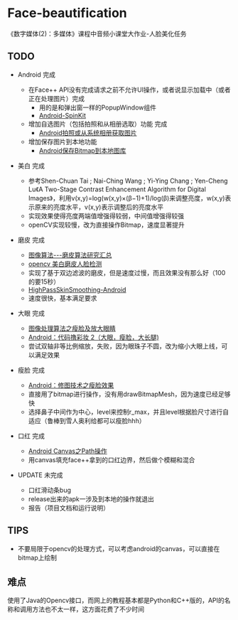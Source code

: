 # Face-beautification
   《数字媒体(2)：多媒体》课程中音频小课堂大作业-人脸美化任务
    
## TODO
   - Android 完成
       - 在Face++ API没有完成请求之前不允许UI操作，或者说显示加载中（或者正在处理图片）完成
           - 用的是和弹出窗一样的PopupWindow组件
           - [Android-SpinKit](https://github.com/ybq/Android-SpinKit)
       - 增加自选图片（包括拍照和从相册选取）功能 完成
           - [Android拍照或从系统相册获取图片](https://www.jianshu.com/p/4c3cff20ebbc)
       - 增加保存图片到本地功能
           - [Android保存Bitmap到本地图库](https://blog.csdn.net/z1246300949/article/details/50681435)
   - 美白 完成
       - 参考Shen-Chuan Tai ; Nai-Ching Wang ; Yi-Ying Chang ; Yen-Cheng Lu《A Two-Stage Contrast Enhancement Algorithm for Digital Images》，利用v(x,y)=log(w(x,y)×(β−1)+1)/log(β)来调整亮度，w(x,y)表示原来的亮度水平，v(x,y)表示调整后的亮度水平
       - 实现效果使得亮度两端值增强得较弱，中间值增强得较强
       - openCV实现较慢，改为直接操作Bitmap，速度显著提升
   
   - 磨皮 完成
       - [图像算法---磨皮算法研究汇总](https://blog.csdn.net/trent1985/article/details/50496969)
       - [opencv 美白磨皮人脸检测](https://blog.csdn.net/zhangqipu000/article/details/53260647)
       - 实现了基于双边滤波的磨皮，但是速度过慢，而且效果没有那么好（100的要15秒）
       - [HighPassSkinSmoothing-Android](https://github.com/msoftware/HighPassSkinSmoothing-Android)
       - 速度很快，基本满足要求
   - 大眼 完成
       - [图像处理算法之瘦脸及放大眼睛](https://blog.csdn.net/grafx/article/details/70232797?locationNum=11&fps=1)
       - [Android：代码撸彩妆 2（大眼，瘦脸，大长腿)](https://juejin.im/post/5d5ff49bf265da03d42fae9c)
       - 尝试双轴非等比例缩放，失败，因为眼珠子不圆，改为缩小大眼上线，可以满足效果
   - 瘦脸 完成
       - [Android：修图技术之瘦脸效果](https://mp.weixin.qq.com/s?__biz=MzIwMzYwMTk1NA%3D%3D&mid=2247489371&idx=1&sn=0174082ea4a53de46f7880add8141aed)
       - 直接用了bitmap进行操作，没有用drawBitmapMesh，因为速度已经足够快
       - 选择鼻子中间作为中心，level来控制r\_max，并且level根据脸尺寸进行自适应（鲁棒到雪人奥利给都可以瘦脸hhh）
   - 口红 完成
       - [Android Canvas之Path操作](https://www.jianshu.com/p/9ad3aaae0c63)
       - 用canvas填充face++拿到的口红边界，然后做个模糊和混合
       
   - UPDATE 未完成
       - 口红滑动条bug
       - release出来的apk一涉及到本地的操作就退出
       - 报告（项目文档和运行说明）
    
## TIPS
   - 不要局限于opencv的处理方式，可以考虑android的canvas，可以直接在bitmap上绘制
    
    
## 难点
   使用了Java的Opencv接口，而网上的教程基本都是Python和C++版的，API的名称和调用方法也不太一样，这方面花费了不少时间
